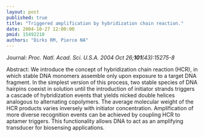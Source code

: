 ```yaml
---
layout: post
published: true
title: "Triggered amplification by hybridization chain reaction."
date: 2004-10-27 12:00:00
pmid: 15492210
authors: "Dirks RM, Pierce NA"
---
```


Journal: *Proc. Natl. Acad. Sci. U.S.A. 2004 Oct 26;**101**(43):15275-8*

Abstract: We introduce the concept of hybridization chain reaction (HCR), in which stable DNA monomers assemble only upon exposure to a target DNA fragment. In the simplest version of this process, two stable species of DNA hairpins coexist in solution until the introduction of initiator strands triggers a cascade of hybridization events that yields nicked double helices analogous to alternating copolymers. The average molecular weight of the HCR products varies inversely with initiator concentration. Amplification of more diverse recognition events can be achieved by coupling HCR to aptamer triggers. This functionality allows DNA to act as an amplifying transducer for biosensing applications.

